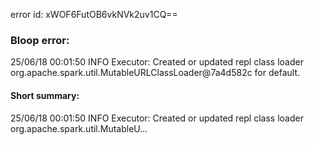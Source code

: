 error id: xWOF6FutOB6vkNVk2uv1CQ==
### Bloop error:

25/06/18 00:01:50 INFO Executor: Created or updated repl class loader org.apache.spark.util.MutableURLClassLoader@7a4d582c for default.
#### Short summary: 

25/06/18 00:01:50 INFO Executor: Created or updated repl class loader org.apache.spark.util.MutableU...